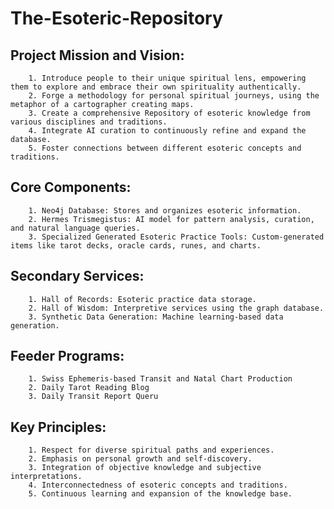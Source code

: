 # The-Esoteric-Repository

## Project Mission and Vision:
        1. Introduce people to their unique spiritual lens, empowering them to explore and embrace their own spirituality authentically.
        2. Forge a methodology for personal spiritual journeys, using the metaphor of a cartographer creating maps.
        3. Create a comprehensive Repository of esoteric knowledge from various disciplines and traditions.
        4. Integrate AI curation to continuously refine and expand the database.
        5. Foster connections between different esoteric concepts and traditions.


## Core Components:
        1. Neo4j Database: Stores and organizes esoteric information.
        2. Hermes Trismegistus: AI model for pattern analysis, curation, and natural language queries.
        3. Specialized Generated Esoteric Practice Tools: Custom-generated items like tarot decks, oracle cards, runes, and charts.


## Secondary Services:
        1. Hall of Records: Esoteric practice data storage.
        2. Hall of Wisdom: Interpretive services using the graph database.
        3. Synthetic Data Generation: Machine learning-based data generation.



## Feeder Programs:
        1. Swiss Ephemeris-based Transit and Natal Chart Production
        2. Daily Tarot Reading Blog
        3. Daily Transit Report Queru

## Key Principles:
        1. Respect for diverse spiritual paths and experiences.
        2. Emphasis on personal growth and self-discovery.
        3. Integration of objective knowledge and subjective interpretations.
        4. Interconnectedness of esoteric concepts and traditions.
        5. Continuous learning and expansion of the knowledge base.
